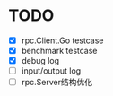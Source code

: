# TODO

- [x] rpc.Client.Go testcase
- [x] benchmark testcase
- [x] debug log
- [ ] input/output log
- [ ] rpc.Server结构优化
